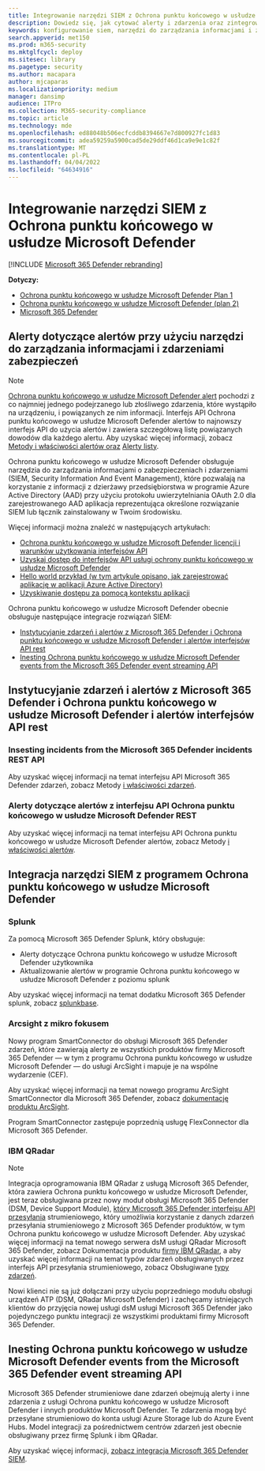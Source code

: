 ```yaml
---
title: Integrowanie narzędzi SIEM z Ochrona punktu końcowego w usłudze Microsoft Defender
description: Dowiedz się, jak cytować alerty i zdarzenia oraz zintegrować narzędzia SIEM.
keywords: konfigurowanie siem, narzędzi do zarządzania informacjami i zdarzeniami zabezpieczeń, splunku, arcusight, niestandardowych wskaźników, interfejsu API rest, definicji alertów, wskaźników naruszenia bezpieczeństwa
search.appverid: met150
ms.prod: m365-security
ms.mktglfcycl: deploy
ms.sitesec: library
ms.pagetype: security
ms.author: macapara
author: mjcaparas
ms.localizationpriority: medium
manager: dansimp
audience: ITPro
ms.collection: M365-security-compliance
ms.topic: article
ms.technology: mde
ms.openlocfilehash: ed88048b506ecfcddb8394667e7d800927fc1d83
ms.sourcegitcommit: adea59259a5900cad5de29ddf46d1ca9e9e1c82f
ms.translationtype: MT
ms.contentlocale: pl-PL
ms.lasthandoff: 04/04/2022
ms.locfileid: "64634916"
---
```

# <a name="integrate-your-siem-tools-with-microsoft-defender-for-endpoint"></a>Integrowanie narzędzi SIEM z Ochrona punktu końcowego w usłudze Microsoft Defender

[!INCLUDE [Microsoft 365 Defender rebranding](../../includes/microsoft-defender.md)]

**Dotyczy:**
- [Ochrona punktu końcowego w usłudze Microsoft Defender Plan 1](https://go.microsoft.com/fwlink/p/?linkid=2154037)
- [Ochrona punktu końcowego w usłudze Microsoft Defender (plan 2)](https://go.microsoft.com/fwlink/p/?linkid=2154037) 
- [Microsoft 365 Defender](https://go.microsoft.com/fwlink/?linkid=2118804)


## <a name="ingest-alerts-using-security-information-and-events-management-siem-tools"></a>Alerty dotyczące alertów przy użyciu narzędzi do zarządzania informacjami i zdarzeniami zabezpieczeń

> [!NOTE]
>
> [Ochrona punktu końcowego w usłudze Microsoft Defender alert](alerts.md) pochodzi z co najmniej jednego podejrzanego lub złośliwego zdarzenia, które wystąpiło na urządzeniu, i powiązanych ze nim informacji. Interfejs API Ochrona punktu końcowego w usłudze Microsoft Defender alertów to najnowszy interfejs API do użycia alertów i zawiera szczegółową listę powiązanych dowodów dla każdego alertu. Aby uzyskać więcej informacji, zobacz [Metody i właściwości alertów oraz](alerts.md) [Alerty listy](get-alerts.md).

Ochrona punktu końcowego w usłudze Microsoft Defender obsługuje narzędzia do zarządzania informacjami o zabezpieczeniach i zdarzeniami (SIEM, Security Information And Event Management), które pozwalają na korzystanie z informacji z dzierżawy przedsiębiorstwa w programie Azure Active Directory (AAD) przy użyciu protokołu uwierzytelniania OAuth 2.0 dla zarejestrowanego AAD  aplikacja reprezentująca określone rozwiązanie SIEM lub łącznik zainstalowany w Twoim środowisku.

Więcej informacji można znaleźć w następujących artykułach:

- [Ochrona punktu końcowego w usłudze Microsoft Defender licencji i warunków użytkowania interfejsów API](api-terms-of-use.md) 
- [Uzyskaj dostęp do interfejsów API usługi ochrony punktu końcowego w usłudze Microsoft Defender](apis-intro.md)
- [Hello world przykład (w tym artykule opisano, jak zarejestrować aplikację w aplikacji Azure Active Directory)](api-hello-world.md)
- [Uzyskiwanie dostępu za pomocą kontekstu aplikacji](exposed-apis-create-app-webapp.md)


Ochrona punktu końcowego w usłudze Microsoft Defender obecnie obsługuje następujące integracje rozwiązań SIEM: 

- [Instytucyjanie zdarzeń i alertów z Microsoft 365 Defender i Ochrona punktu końcowego w usłudze Microsoft Defender i alertów interfejsów API rest](#ingesting-incidents-and-alerts-from-the-microsoft-365-defender-and-microsoft-defender-for-endpoint-incidents-and-alerts-rest-apis)
- [Inesting Ochrona punktu końcowego w usłudze Microsoft Defender events from the Microsoft 365 Defender event streaming API](#ingesting-microsoft-defender-for-endpoint-events-from-the-microsoft-365-defender-event-streaming-api)

## <a name="ingesting-incidents-and-alerts-from-the-microsoft-365-defender-and-microsoft-defender-for-endpoint-incidents-and-alerts-rest-apis"></a>Instytucyjanie zdarzeń i alertów z Microsoft 365 Defender i Ochrona punktu końcowego w usłudze Microsoft Defender i alertów interfejsów API rest

### <a name="ingesting-incidents-from-the-microsoft-365-defender-incidents-rest-api"></a>Insesting incidents from the Microsoft 365 Defender incidents REST API

Aby uzyskać więcej informacji na temat interfejsu API Microsoft 365 Defender zdarzeń, zobacz Metody [i właściwości zdarzeń](../defender/api-incident.md).

### <a name="ingesting-alerts-from-the-microsoft-defender-for-endpoint-alerts-rest-api"></a>Alerty dotyczące alertów z interfejsu API Ochrona punktu końcowego w usłudze Microsoft Defender REST

Aby uzyskać więcej informacji na temat interfejsu API Ochrona punktu końcowego w usłudze Microsoft Defender alertów, zobacz Metody [i właściwości alertów](alerts.md).

## <a name="siem-tool-integration-with-microsoft-defender-for-endpoint"></a>Integracja narzędzi SIEM z programem Ochrona punktu końcowego w usłudze Microsoft Defender

### <a name="splunk"></a>Splunk

Za pomocą Microsoft 365 Defender Splunk, który obsługuje:

- Alerty dotyczące Ochrona punktu końcowego w usłudze Microsoft Defender użytkownika
- Aktualizowanie alertów w programie Ochrona punktu końcowego w usłudze Microsoft Defender z poziomu splunk

Aby uzyskać więcej informacji na temat dodatku Microsoft 365 Defender splunk, zobacz [splunkbase](https://splunkbase.splunk.com/app/4959/).

### <a name="micro-focus-arcsight"></a>Arcsight z mikro fokusem

Nowy program SmartConnector do obsługi Microsoft 365 Defender zdarzeń, które zawierają alerty ze wszystkich produktów firmy Microsoft 365 Defender — w tym z programu Ochrona punktu końcowego w usłudze Microsoft Defender — do usługi ArcSight i mapuje je na wspólne wydarzenie (CEF).

Aby uzyskać więcej informacji na temat nowego programu ArcSight SmartConnector dla Microsoft 365 Defender, zobacz [dokumentację produktu ArcSight](https://www.microfocus.com/documentation/arcsight/arcsight-smartconnectors/microsoft-365-defender/index.html).

Program SmartConnector zastępuje poprzednią usługę FlexConnector dla Microsoft 365 Defender.

### <a name="ibm-qradar"></a>IBM QRadar

>[!NOTE]
>Integracja oprogramowania IBM QRadar z usługą Microsoft 365 Defender, która zawiera Ochrona punktu końcowego w usłudze Microsoft Defender, jest teraz obsługiwana przez nowy moduł obsługi Microsoft 365 Defender (DSM, Device Support Module), [który Microsoft 365 Defender interfejsu API przesyłania](../defender/streaming-api.md) strumieniowego, który umożliwia korzystanie z danych zdarzeń przesyłania strumieniowego z Microsoft 365 Defender produktów, w tym Ochrona punktu końcowego w usłudze Microsoft Defender. Aby uzyskać więcej informacji na temat nowego serwera dsM usługi QRadar Microsoft 365 Defender, zobacz Dokumentacja produktu [firmy IBM QRadar](https://www.ibm.com/docs/en/dsm?topic=microsoft-365-defender), a aby uzyskać więcej informacji na temat typów zdarzeń obsługiwanych przez interfejs API przesyłania strumieniowego, zobacz Obsługiwane [typy zdarzeń](../defender/supported-event-types.md).

Nowi klienci nie są już dołączani przy użyciu poprzedniego modułu obsługi urządzeń ATP (DSM, QRadar Microsoft Defender) i zachęcamy istniejących klientów do przyjęcia nowej usługi dsM usługi Microsoft 365 Defender jako pojedynczego punktu integracji ze wszystkimi produktami firmy Microsoft 365 Defender.

## <a name="ingesting-microsoft-defender-for-endpoint-events-from-the-microsoft-365-defender-event-streaming-api"></a>Inesting Ochrona punktu końcowego w usłudze Microsoft Defender events from the Microsoft 365 Defender event streaming API

Microsoft 365 Defender strumieniowe dane zdarzeń obejmują alerty i inne zdarzenia z usługi Ochrona punktu końcowego w usłudze Microsoft Defender i innych produktów Microsoft Defender. Te zdarzenia mogą być przesyłane strumieniowo do konta usługi Azure Storage lub do Azure Event Hubs. Model integracji za pośrednictwem centrów zdarzeń jest obecnie obsługiwany przez firmę Splunk i ibm QRadar.

Aby uzyskać więcej informacji, [zobacz integracja Microsoft 365 Defender SIEM](../defender/configure-siem-defender.md).
